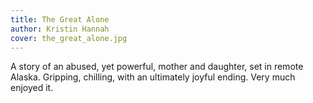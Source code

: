 ```yaml
---
title: The Great Alone
author: Kristin Hannah
cover: the_great_alone.jpg
---
```

A story of an abused, yet powerful, mother and daughter, set in remote Alaska. Gripping, chilling, with an ultimately joyful ending. Very much enjoyed it.
